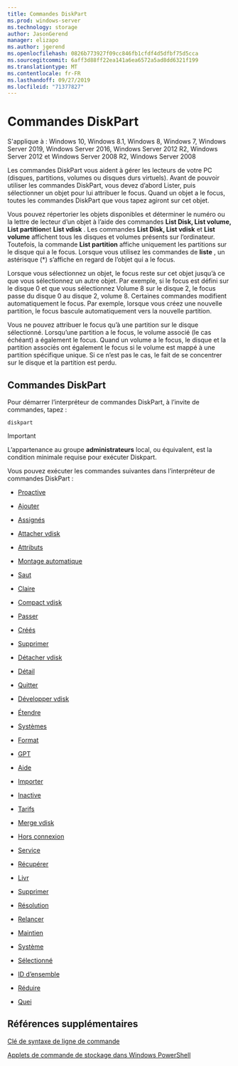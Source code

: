 ```yaml
---
title: Commandes DiskPart
ms.prod: windows-server
ms.technology: storage
author: JasonGerend
manager: elizapo
ms.author: jgerend
ms.openlocfilehash: 0826b773927f09cc846fb1cfdf4d5dfbf75d5cca
ms.sourcegitcommit: 6aff3d88ff22ea141a6ea6572a5ad8dd6321f199
ms.translationtype: MT
ms.contentlocale: fr-FR
ms.lasthandoff: 09/27/2019
ms.locfileid: "71377827"
---
```

# <a name="diskpart-commands"></a>Commandes DiskPart

S'applique à : Windows 10, Windows 8.1, Windows 8, Windows 7, Windows Server 2019, Windows Server 2016, Windows Server 2012 R2, Windows Server 2012 et Windows Server 2008 R2, Windows Server 2008

Les commandes DiskPart vous aident à gérer les lecteurs de votre PC (disques, partitions, volumes ou disques durs virtuels). Avant de pouvoir utiliser les commandes DiskPart, vous devez d’abord Lister, puis sélectionner un objet pour lui attribuer le focus. Quand un objet a le focus, toutes les commandes DiskPart que vous tapez agiront sur cet objet.

Vous pouvez répertorier les objets disponibles et déterminer le numéro ou la lettre de lecteur d’un objet à l’aide des commandes **List Disk, List volume, List partition**et **List vdisk** . Les commandes **List Disk, List vdisk** et **List volume** affichent tous les disques et volumes présents sur l’ordinateur. Toutefois, la commande **List partition** affiche uniquement les partitions sur le disque qui a le focus. Lorsque vous utilisez les commandes de **liste** , un astérisque (\*) s’affiche en regard de l’objet qui a le focus.

Lorsque vous sélectionnez un objet, le focus reste sur cet objet jusqu’à ce que vous sélectionnez un autre objet. Par exemple, si le focus est défini sur le disque 0 et que vous sélectionnez Volume 8 sur le disque 2, le focus passe du disque 0 au disque 2, volume 8. Certaines commandes modifient automatiquement le focus. Par exemple, lorsque vous créez une nouvelle partition, le focus bascule automatiquement vers la nouvelle partition.

Vous ne pouvez attribuer le focus qu’à une partition sur le disque sélectionné. Lorsqu’une partition a le focus, le volume associé (le cas échéant) a également le focus. Quand un volume a le focus, le disque et la partition associés ont également le focus si le volume est mappé à une partition spécifique unique. Si ce n’est pas le cas, le fait de se concentrer sur le disque et la partition est perdu.

## <a name="diskpart-commands"></a>Commandes DiskPart

Pour démarrer l’interpréteur de commandes DiskPart, à l’invite de commandes, tapez :

`diskpart`

> [!IMPORTANT]
> L’appartenance au groupe **administrateurs** local, ou équivalent, est la condition minimale requise pour exécuter Diskpart. 

Vous pouvez exécuter les commandes suivantes dans l’interpréteur de commandes DiskPart :

  - [Proactive](active.md)  
      
  - [Ajouter](add.md)  
      
  - [Assignés](assign.md)  
      
  - [Attacher vdisk](attach-vdisk.md)  
      
  - [Attributs](attributes.md)  
      
  - [Montage automatique](automount.md)  
      
  - [Saut](break.md)  
      
  - [Claire](clean.md)  
      
  - [Compact vdisk](compact-vdisk.md)  
      
  - [Passer](convert.md)  
      
  - [Créés](create.md)  
      
  - [Supprimer](delete.md)  
      
  - [Détacher vdisk](detach-vdisk.md)  
      
  - [Détail](detail.md)  
      
  - [Quitter](exit.md)  
      
  - [Développer vdisk](expand-vdisk.md)  
      
  - [Étendre](extend.md)  
      
  - [Systèmes](filesystems.md)  
      
  - [Format](format.md)  
      
  - [GPT](gpt.md)  
      
  - [Aide](help.md)  
      
  - [Importer](import.md)  
      
  - [Inactive](inactive.md)  
      
  - [Tarifs](list.md)  
      
  - [Merge vdisk](merge-vdisk.md)  
      
  - [Hors connexion](offline.md)  
      
  - [Service](online.md)  
      
  - [Récupérer](recover.md)  
      
  - [Livr](rem.md)  
      
  - [Supprimer](remove.md)  
      
  - [Résolution](repair.md)  
      
  - [Relancer](rescan.md)  
      
  - [Maintien](retain.md)  
      
  - [Système](san.md)  
      
  - [Sélectionné](select.md)  
      
  - [ID d’ensemble](set-id.md)  
      
  - [Réduire](shrink.md)  
      
  - [Quei](uniqueid.md)  
      

## <a name="additional-references"></a>Références supplémentaires

[Clé de syntaxe de ligne de commande](command-line-syntax-key.md)

[Applets de commande de stockage dans Windows PowerShell](https://docs.microsoft.com/powershell/module/storage/)
